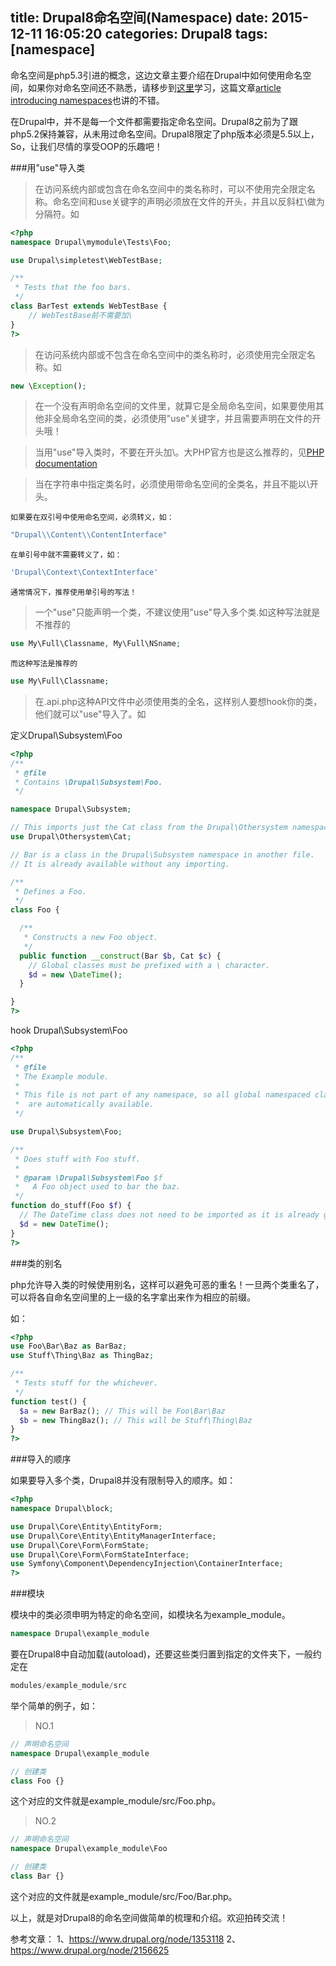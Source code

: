 title: Drupal8命名空间(Namespace)
date: 2015-12-11 16:05:20
categories: Drupal8
tags: [namespace]
---

命名空间是php5.3引进的概念，这边文章主要介绍在Drupal中如何使用命名空间，如果你对命名空间还不熟悉，请移步到[这里](http://php.net/manual/zh/language.namespaces.php "PHP:命名空间")学习，这篇文章[article introducing namespaces](http://www.sitepoint.com/php-53-namespaces-basics/ "php53:namespace")也讲的不错。

在Drupal中，并不是每一个文件都需要指定命名空间。Drupal8之前为了跟php5.2保持兼容，从未用过命名空间。Drupal8限定了php版本必须是5.5以上，So，让我们尽情的享受OOP的乐趣吧！

###用"use"导入类

> 在访问系统内部或包含在命名空间中的类名称时，可以不使用完全限定名称。命名空间和use关键字的声明必须放在文件的开头，并且以反斜杠\做为分隔符。如

```php
<?php
namespace Drupal\mymodule\Tests\Foo;

use Drupal\simpletest\WebTestBase;

/**
 * Tests that the foo bars.
 */
class BarTest extends WebTestBase {
	// WebTestBase前不需要加\
}
?>
```

> 在访问系统内部或不包含在命名空间中的类名称时，必须使用完全限定名称。如

```php
new \Exception();
```

> 在一个没有声明命名空间的文件里，就算它是全局命名空间，如果要使用其他非全局命名空间的类，必须使用"use"关键字，并且需要声明在文件的开头哦！

> 当用"use"导入类时，不要在开头加\。大PHP官方也是这么推荐的，见[PHP documentation](http://www.php.net/manual/en/language.namespaces.importing.php)

> 当在字符串中指定类名时，必须使用带命名空间的全类名，并且不能以\开头。
	
	如果要在双引号中使用命名空间，必须转义，如：
	
```php
"Drupal\\Content\\ContentInterface"
```

	在单引号中就不需要转义了，如：

```php
'Drupal\Context\ContextInterface'
```

	通常情况下，推荐使用单引号的写法！

> 一个"use"只能声明一个类，不建议使用"use"导入多个类.如这种写法就是不推荐的
	
```php
use My\Full\Classname, My\Full\NSname;
```

	而这种写法是推荐的

```php
use My\Full\Classname;
```

> 在.api.php这种API文件中必须使用类的全名，这样别人要想hook你的类，他们就可以"use"导入了。如

定义Drupal\Subsystem\Foo

```php
<?php
/**
 * @file
 * Contains \Drupal\Subsystem\Foo.
 */

namespace Drupal\Subsystem;

// This imports just the Cat class from the Drupal\Othersystem namespace.
use Drupal\Othersystem\Cat;

// Bar is a class in the Drupal\Subsystem namespace in another file.
// It is already available without any importing.

/**
 * Defines a Foo.
 */
class Foo {

  /**
   * Constructs a new Foo object.
   */
  public function __construct(Bar $b, Cat $c) {
    // Global classes must be prefixed with a \ character.
    $d = new \DateTime();
  }

}
?>
```

hook Drupal\Subsystem\Foo

```php
<?php
/**
 * @file
 * The Example module.
 *
 * This file is not part of any namespace, so all global namespaced classes
 *  are automatically available.
 */

use Drupal\Subsystem\Foo;

/**
 * Does stuff with Foo stuff.
 *
 * @param \Drupal\Subsystem\Foo $f
 *   A Foo object used to bar the baz.
 */
function do_stuff(Foo $f) {
  // The DateTime class does not need to be imported as it is already global
  $d = new DateTime();
}
?>
```

###类的别名

php允许导入类的时候使用别名，这样可以避免可恶的重名！一旦两个类重名了，可以将各自命名空间里的上一级的名字拿出来作为相应的前缀。

如：

```php
<?php
use Foo\Bar\Baz as BarBaz;
use Stuff\Thing\Baz as ThingBaz;

/**
 * Tests stuff for the whichever.
 */
function test() {
  $a = new BarBaz(); // This will be Foo\Bar\Baz
  $b = new ThingBaz(); // This will be Stuff\Thing\Baz
}
?>
```

###导入的顺序

如果要导入多个类，Drupal8并没有限制导入的顺序。如：

```php
<?php
namespace Drupal\block;

use Drupal\Core\Entity\EntityForm;
use Drupal\Core\Entity\EntityManagerInterface;
use Drupal\Core\Form\FormState;
use Drupal\Core\Form\FormStateInterface;
use Symfony\Component\DependencyInjection\ContainerInterface;
?>
```

###模块

模块中的类必须申明为特定的命名空间，如模块名为example_module。

```php
namespace Drupal\example_module
```

要在Drupal8中自动加载(autoload)，还要这些类归置到指定的文件夹下，一般约定在

```php
modules/example_module/src
```

举个简单的例子，如：

> NO.1

```php
// 声明命名空间
namespace Drupal\example_module

// 创建类
class Foo {}
```

这个对应的文件就是example_module/src/Foo.php。

> NO.2
```php
// 声明命名空间
namespace Drupal\example_module\Foo

// 创建类
class Bar {}
```

这个对应的文件就是example_module/src/Foo/Bar.php。

以上，就是对Drupal8的命名空间做简单的梳理和介绍。欢迎拍砖交流！

参考文章：
1、https://www.drupal.org/node/1353118
2、https://www.drupal.org/node/2156625